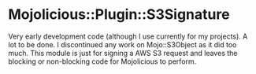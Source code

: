 # Mojolicious::Plugin::S3Signature

Very early development code (although I use currently for my projects). A lot to be done. I discontinued any work on Mojo::S3Object as it did too much. This module is just for signing a AWS S3 request and leaves the blocking or non-blocking code for Mojolicious to perform.
